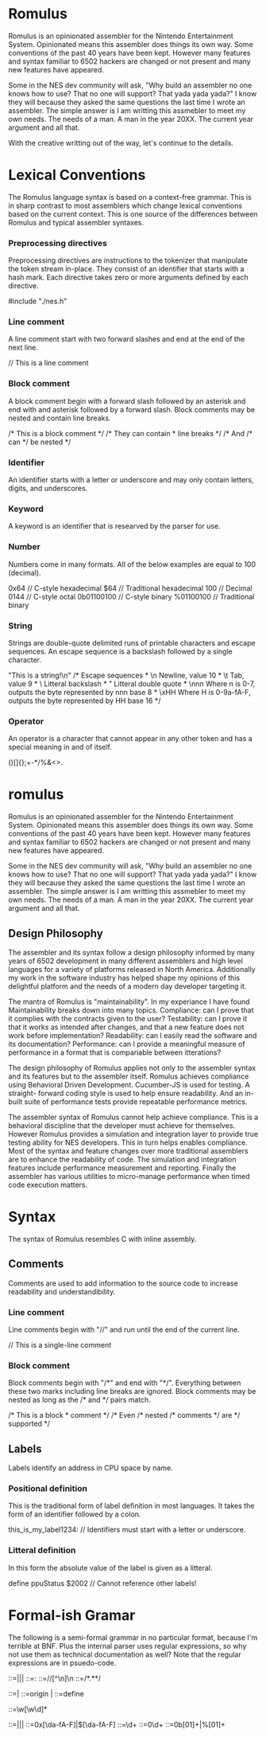 # Romulus
Romulus is an opinionated assembler for the Nintendo Entertainment System.
Opinionated means this assembler does things its own way. Some conventions
of the past 40 years have been kept. However many features and syntax familiar
to 6502 hackers are changed or not present and many new features have
appeared.

Some in the NES dev community will ask, "Why build an assembler no one knows
how to use? That no one will support? That yada yada yada?" I know they will
because they asked the same questions the last time I wrote an assembler. The
simple answer is I am writting this assmebler to meet my own needs. The needs
of a man. A man in the year 20XX. The current year argument and all that.

With the creative writting out of the way, let's continue to the details.

# Lexical Conventions
The Romulus language syntax is based on a context-free grammar. This is in
sharp contrast to most assemblers which change lexical conventions based on
the current context. This is one source of the differences between Romulus and
typical assembler syntaxes.

### Preprocessing directives
Preprocessing directives are instructions to the tokenizer that manipulate the
token stream in-place. They consist of an identifier that starts with a hash
mark. Each directive takes zero or more arguments defined by each directive.

  #include "./nes.h"

### Line comment
A line comment start with two forward slashes and end at the end of the next
line.

  // This is a line comment

### Block comment
A block comment begin with a forward slash followed by an asterisk and end with
and asterisk followed by a forward slash. Block comments may be nested and
contain line breaks.

  /\* This is a block comment \*/
  /\* They can contain
   \* line breaks
   \*/
  /\* And /\* can \*/ be nested \*/

### Identifier
An identifier starts with a letter or underscore and may only contain letters,
digits, and underscores.

### Keyword
A keyword is an identifier that is researved by the parser for use.

### Number
Numbers come in many formats. All of the below examples are equal to 100
(decimal).

  0x64          // C-style hexadecimal
  $64           // Traditional hexadecimal
  100           // Decimal
  0144          // C-style octal
  0b01100100    // C-style binary
  %01100100     // Traditional binary

### String
Strings are double-quote delimited runs of printable characters and escape
sequences. An escape sequence is a backslash followed by a single character.

  "This is a string!\n"
  /\* Escape sequences
   \* \n    Newline, value 10
   \* \t    Tab, value 9
   \* \\    Litteral backslash
   \* \"    Litteral double quote
   \* \nnn  Where n is 0-7, outputs the byte represented by nnn base 8
   \* \xHH  Where H is 0-9a-fA-F, outputs the byte represented by HH base 16
   \*/

### Operator
An operator is a character that cannot appear in any other token and has a
special meaning in and of itself.

  ()[]{};+-*/%&<>.

 

# romulus
Romulus is an opinionated assembler for the Nintendo Entertainment System.
Opinionated means this assembler does things its own way. Some conventions
of the past 40 years have been kept. However many features and syntax familiar
to 6502 hackers are changed or not present and many new features have
appeared.

Some in the NES dev community will ask, "Why build an assembler no one knows
how to use? That no one will support? That yada yada yada?" I know they will
because they asked the same questions the last time I wrote an assembler. The
simple answer is I am writting this assmebler to meet my own needs. The needs
of a man. A man in the year 20XX. The current year argument and all that.

## Design Philosophy
The assembler and its syntax follow a design philosophy informed by many years
of 6502 development in many different assemblers and high level languages for
a variety of platforms released in North America. Additionally my work in the
software industry has helped shape my opinions of this delightful platform and
the needs of a modern day developer targeting it.

The mantra of Romulus is "maintainability". In my experiance I have found
Maintainability breaks down into many topics. Compliance: can I prove that it
complies with the contracts given to the user? Testability: can I prove it
that it works as intended after changes, and that a new feature does not work
before implementation? Readability: can I easily read the software and its
documentation? Performance: can I provide a meaningful measure of performance
in a format that is compariable between itterations?

The design philosophy of Romulus applies not only to the assembler syntax and
its features but to the assembler itself. Romulus achieves compliance using
Behavioral Driven Development. Cucumber-JS is used for testing. A straight-
forward coding style is used to help ensure readability. And an in-built suite
of performance tests provide repeatable performance metrics.

The assembler syntax of Romulus cannot help achieve compliance. This is a
behavioral discipline that the developer must achieve for themselves. However
Romulus provides a simulation and integration layer to provide true testing
ability for NES developers. This in turn helps enables compliance. Most of the
syntax and feature changes over more traditional assemblers are to enhance the
readability of code. The simulation and integration features include
performance measurement and reporting. Finally the assembler has various
utilities to micro-manage performance when timed code execution matters.

# Syntax
The syntax of Romulus resembles C with inline assembly.

## Comments
Comments are used to add information to the source code to increase readability
and understandibility.

### Line comment
Line comments begin with "//" and run until the end of the current line.

  // This is a single-line comment

### Block comment
Block comments begin with "/\*" and end with "\*/". Everything between these two
marks including line breaks are ignored. Block comments may be nested as long
as the /\* and \*/ pairs match.

  /\* This is a block
   \* comment
   \*/
  /\* Even /\* nested /\* comments \*/ are \*/ supported \*/

## Labels
Labels identify an address in CPU space by name.

### Positional definition
This is the traditional form of label definition in most languages. It takes the
form of an identifier followed by a colon.

  this_is_my_label1234: // Identifiers must start with a letter or underscore.

### Litteral definition
In this form the absolute value of the label is given as a litteral.

  define ppuStatus $2002 // Cannot reference other labels!

# Formal-ish Gramar
The following is a semi-formal grammar in no particular format, because I'm
terrible at BNF. Plus the internal parser uses regular expressions, so why not
use them as technical documentation as well? Note that the regular expressions
are in psuedo-code.

  <statement>::=<positional-label>|<line-comment>|<block-comment>|<directive>
  <positional-label>::=<label>:
  <line-comment>::=//[^\n]\n
  <block-comment>::=/*.**/
  
  <directive>::=<origin>|<define>
  <origin>::=origin <number>|<label>
  <define>::=define <label> <number>

  <label>::=\w[\w\d]*

  <number>::=<hexadecimal>|<decimal>|<octal>|<binary>
  <hexadecimal>::=0x[\da-fA-F]|$[\da-fA-F]
  <decimal>::=\d+
  <octal>::=0\d+
  <binary>::=0b[01]+|%[01]+
